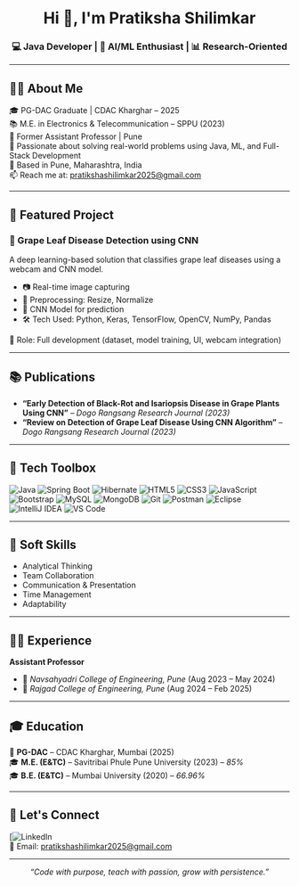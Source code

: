 <h1 align="center">Hi 👋, I'm Pratiksha Shilimkar</h1>
<h3 align="center">💻 Java Developer | 🌿 AI/ML Enthusiast | 📊 Research-Oriented</h3>

---

## 👩‍💻 About Me

🎓 PG-DAC Graduate | CDAC Kharghar – 2025  
📚 M.E. in Electronics & Telecommunication – SPPU (2023)  
💼 Former Assistant Professor | Pune  
🧠 Passionate about solving real-world problems using Java, ML, and Full-Stack Development  
📍 Based in Pune, Maharashtra, India  
📫 Reach me at: pratikshashilimkar2025@gmail.com

---

## 🔬 Featured Project

### 🍇 Grape Leaf Disease Detection using CNN
A deep learning-based solution that classifies grape leaf diseases using a webcam and CNN model.

- 📷 Real-time image capturing
- 🧪 Preprocessing: Resize, Normalize
- 🧠 CNN Model for prediction
- 🛠 Tech Used: Python, Keras, TensorFlow, OpenCV, NumPy, Pandas

📄 Role: Full development (dataset, model training, UI, webcam integration)

---

## 📚 Publications

- **“Early Detection of Black-Rot and Isariopsis Disease in Grape Plants Using CNN”** – *Dogo Rangsang Research Journal (2023)*  
- **“Review on Detection of Grape Leaf Disease Using CNN Algorithm”** – *Dogo Rangsang Research Journal (2023)*

---

## 🧰 Tech Toolbox

![Java](https://img.shields.io/badge/Java-ED8B00?style=for-the-badge&logo=java&logoColor=white)
![Spring Boot](https://img.shields.io/badge/Spring_Boot-6DB33F?style=for-the-badge&logo=spring-boot&logoColor=white)
![Hibernate](https://img.shields.io/badge/Hibernate-59666C?style=for-the-badge&logo=hibernate&logoColor=white)
![HTML5](https://img.shields.io/badge/HTML5-E34F26?style=for-the-badge&logo=html5&logoColor=white)
![CSS3](https://img.shields.io/badge/CSS3-1572B6?style=for-the-badge&logo=css3&logoColor=white)
![JavaScript](https://img.shields.io/badge/JavaScript-F7DF1E?style=for-the-badge&logo=javascript&logoColor=black)
![Bootstrap](https://img.shields.io/badge/Bootstrap-563D7C?style=for-the-badge&logo=bootstrap&logoColor=white)
![MySQL](https://img.shields.io/badge/MySQL-00758F?style=for-the-badge&logo=mysql&logoColor=white)
![MongoDB](https://img.shields.io/badge/MongoDB-4EA94B?style=for-the-badge&logo=mongodb&logoColor=white)
![Git](https://img.shields.io/badge/Git-F05032?style=for-the-badge&logo=git&logoColor=white)
![Postman](https://img.shields.io/badge/Postman-FF6C37?style=for-the-badge&logo=postman&logoColor=white)
![Eclipse](https://img.shields.io/badge/Eclipse-2C2255?style=for-the-badge&logo=eclipse&logoColor=white)
![IntelliJ IDEA](https://img.shields.io/badge/IntelliJIDEA-000000?style=for-the-badge&logo=intellij-idea&logoColor=white)
![VS Code](https://img.shields.io/badge/VSCode-007ACC?style=for-the-badge&logo=visual-studio-code&logoColor=white)

---

## 🧠 Soft Skills

- Analytical Thinking  
- Team Collaboration  
- Communication & Presentation  
- Time Management  
- Adaptability  

---

## 👩‍🏫 Experience

**Assistant Professor**  
- 🏫 *Navsahyadri College of Engineering, Pune* (Aug 2023 – May 2024)  
- 🏫 *Rajgad College of Engineering, Pune* (Aug 2024 – Feb 2025)

---

## 🎓 Education

📘 **PG-DAC** – CDAC Kharghar, Mumbai (2025)  
🎓 **M.E. (E&TC)** – Savitribai Phule Pune University (2023) – *85%*  
🎓 **B.E. (E&TC)** – Mumbai University (2020) – *66.96%*

---

## 🔗 Let's Connect

[![LinkedIn](linkedin.com/in/pratiksha-shilimkar-9249b7262)  
📧 Email: pratikshashilimkar2025@gmail.com  

---

<p align="center"><i>“Code with purpose, teach with passion, grow with persistence.”</i></p>
